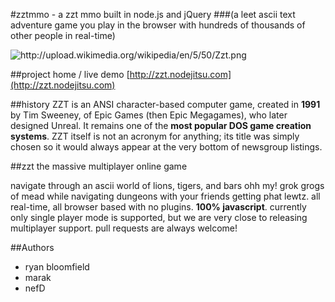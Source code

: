 #zztmmo - a zzt mmo built in node.js and jQuery
###(a leet ascii text adventure game you play in the browser with hundreds of thousands of other people in real-time)

<img src = "http://upload.wikimedia.org/wikipedia/en/5/50/Zzt.png" alt = "http://upload.wikimedia.org/wikipedia/en/5/50/Zzt.png">

##project home / live demo
[http://zzt.nodejitsu.com](http://zzt.nodejitsu.com)

##history
ZZT is an ANSI character-based computer game, created in <strong>1991</strong> by Tim Sweeney, of Epic Games (then Epic Megagames), who later designed Unreal. It remains one of the <strong>most popular DOS game creation systems</strong>. ZZT itself is not an acronym for anything; its title was simply chosen so it would always appear at the very bottom of newsgroup listings.

##zzt the massive multiplayer online game


navigate through an ascii world of lions, tigers, and bars ohh my! grok grogs of mead while navigating dungeons with your friends getting phat lewtz. all real-time, all browser based with no plugins. <strong>100% javascript</strong>. currently only single player mode is supported, but we are very close to releasing multiplayer support. pull requests are always welcome!


##Authors

<ul>
  <li>ryan bloomfield</li>
  <li>marak</li>
  <li>nefD</li>
</ul>

  
